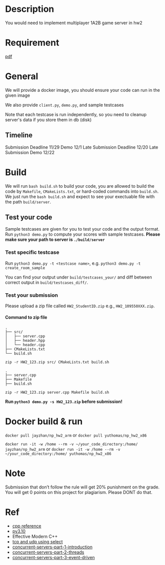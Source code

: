 # Description
You would need to implement multiplayer 1A2B game server in hw2

# Requirement
[pdf](./Intro2NP_HW2.pdf)

# General
We will provide a docker image, you should ensure your code can run in the given image

We also provide `client.py`, `demo.py`, and sample testcases

Note that each testcase is run independently, so you need to cleanup server's data if you store them in db (disk)

## Timeline
Submission Deadline 11/29
Demo 12/1
Late Submission Deadline 12/20
Late Submission Demo 12/22

# Build
We will run `bash build.sh` to build your code, you are allowed to build the code by `Makefile`, `CMakeLists.txt`, or hard-coded commands into `build.sh`. We just run the `bash build.sh` and expect to see your exectuable file with the path `build/server`.


## Test your code
Sample testcases are given for you to test your code and the output format.
Run `python3 demo.py` to compute your scores with sample testcases.
**Please make sure your path to server is `./build/server`**

### Test specific testcase
Run `python3 demo.py -t <testcase name>`, e.g. `python3 demo.py -t create_room_sample`

You can find your output under `build/testcases_your/` and diff between correct output in `build/testcases_diff/`.

### Test your submission
Please upload a zip file called `HW2_StudentID.zip` e.g., `HW2_109550XXX.zip`.
#### Command to zip file 
```
.
├── src/
│   ├── server.cpp
│   ├── header.hpp
│   └── header.cpp
├── CMakeLists.txt
└── build.sh
```
`zip -r HW2_123.zip src/ CMakeLists.txt build.sh`

```
.
├── server.cpp
├── Makefile
├── build.sh
```
`zip -r HW2_123.zip server.cpp Makefile build.sh`

**Run `python3 demo.py -s HW2_123.zip` before submission!**

# Docker build & run
`docker pull jayzhan/np_hw2_arm` or `docker pull yuthomas/np_hw2_x86`

`docker run -it -w /home --rm -v ~/your_code_directory:/home/ jayzhan/np_hw2_arm` or `docker run -it -w /home --rm -v ~/your_code_directory:/home/ yuthomas/np_hw2_x86`

# Note
Submission that don’t follow the rule will get 20% punishment on the grade. You will get 0 points on this project for plagiarism. Please DONT do that.

# Ref
* [cpp reference](https://en.cppreference.com/w/)
* [py3.10](https://docs.python.org/3.10/)
* Effective Modern C++
* [tcp and udp using select](https://www.geeksforgeeks.org/tcp-and-udp-server-using-select/#:~:text=The%20Select%20function%20is%20used,or%20a%20specified%20time%20passes.)
* [concurrent-servers-part-1-introduction](https://eli.thegreenplace.net/2017/concurrent-servers-part-1-introduction/)
* [concurrent-servers-part-2-threads](https://eli.thegreenplace.net/2017/concurrent-servers-part-2-threads/)
* [concurrent-servers-part-3-event-driven](https://eli.thegreenplace.net/2017/concurrent-servers-part-3-event-driven/)
